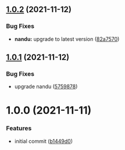 ## [1.0.2](https://github.com/taskforcesh/nandu-cli/compare/v1.0.1...v1.0.2) (2021-11-12)


### Bug Fixes

* **nandu:** upgrade to latest version ([82a7570](https://github.com/taskforcesh/nandu-cli/commit/82a7570ef4a38e25ceb6050bee9e4901e8cec1a0))

## [1.0.1](https://github.com/taskforcesh/nandu-cli/compare/v1.0.0...v1.0.1) (2021-11-12)


### Bug Fixes

* upgrade nandu ([5759878](https://github.com/taskforcesh/nandu-cli/commit/57598780e2a6a19dc6e01673cc73a2293364711b))

# 1.0.0 (2021-11-11)


### Features

* initial commit ([b1449d0](https://github.com/taskforcesh/nandu-cli/commit/b1449d0074ea207c03e701e2ddb0e5c083a6dc16))
